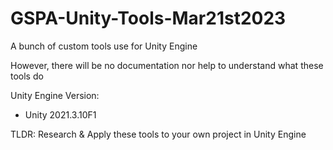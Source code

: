 # GSPA-Unity-Tools-Mar21st2023
A bunch of custom tools use for Unity Engine

However, there will be no documentation nor help to understand what these tools do

Unity Engine Version:
- Unity 2021.3.10F1

TLDR: Research & Apply these tools to your own project in Unity Engine
